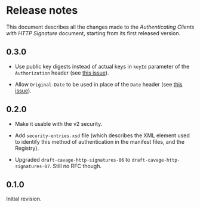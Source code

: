 Release notes
=============

This document describes all the changes made to the *Authenticating Clients
with HTTP Signature* document, starting from its first released version.


0.3.0
-----

* Use public key digests instead of actual keys in `keyId` parameter of the
  `Authorization` header (see
  [this issue](https://github.com/erasmus-without-paper/ewp-specs-sec-cliauth-httpsig/issues/1)).

* Allow `Original-Date` to be used in place of the `Date` header (see
  [this issue](https://github.com/erasmus-without-paper/ewp-specs-sec-srvauth-httpsig/issues/1)).


0.2.0
-----

* Make it usable with the v2 security.

* Add `security-entries.xsd` file (which describes the XML element used to
  identify this method of authentication in the manifest files, and the
  Registry).

* Upgraded `draft-cavage-http-signatures-06` to
  `draft-cavage-http-signatures-07`. Still no RFC though.


0.1.0
-----

Initial revision.
